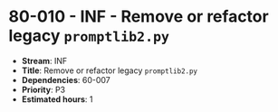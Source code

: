 # 80-010 - INF - Remove or refactor legacy `promptlib2.py`
- **Stream**: INF
- **Title**: Remove or refactor legacy `promptlib2.py`
- **Dependencies**: 60-007
- **Priority**: P3
- **Estimated hours**: 1
